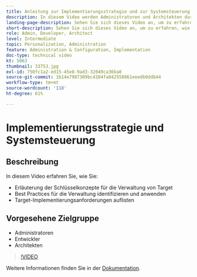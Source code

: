 ```yaml
---
title: Anleitung zur Implementierungsstrategie und zur Systemsteuerung
description: In diesem Video werden Administratoren und Architekten durch wichtige Konzepte bei der Verwaltung und Implementierung von Adobe Target geführt. Sehen Sie sich dieses Video an, um zu erfahren, wie Sie Best Practices für die Verwaltung identifizieren und anwenden und die Anforderungen für die Implementierung von Target auflisten.
landing-page-description: Sehen Sie sich dieses Video an, um zu erfahren, wie Sie Best Practices für die Verwaltung identifizieren und anwenden und die Anforderungen für die Implementierung von Target auflisten.
short-description: Sehen Sie sich dieses Video an, um zu erfahren, wie Sie Best Practices für die Verwaltung identifizieren und anwenden und die Anforderungen für die Implementierung von Target auflisten.
role: Admin, Developer, Architect
level: Intermediate
topic: Personalization, Administration
feature: Administration & Configuration, Implementation
doc-type: technical video
kt: 5063
thumbnail: 33753.jpg
exl-id: 750fc1a2-ed15-45e8-9ad3-32049ca36ba8
source-git-commit: 1b14e7987309bc4104fa842558861eeedb0ddb44
workflow-type: tm+mt
source-wordcount: '118'
ht-degree: 61%

---
```


# Implementierungsstrategie und Systemsteuerung

## Beschreibung

In diesem Video erfahren Sie, wie Sie:

* Erläuterung der Schlüsselkonzepte für die Verwaltung von Target
* Best Practices für die Verwaltung identifizieren und anwenden
* Target-Implementierungsanforderungen auflisten

## Vorgesehene Zielgruppe

* Administratoren
* Entwickler
* Architekten

>[!VIDEO](https://video.tv.adobe.com/v/33753/?quality=12)

Weitere Informationen finden Sie in der [Dokumentation](https://experienceleague.adobe.com/docs/target/using/administer/administrating-target.html?lang=en).
